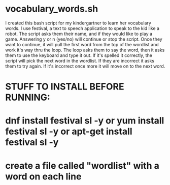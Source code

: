# vocabulary_words.sh
I created this bash script for my kindergartner to learn her vocabulary words.
I use festival, a text to speech application to speak to the kid like a robot.
The script asks them their name, and if they would like to play a game. Answering y or n (yes/no) will continue or stop the script.
Once they want to continue, it will pull the first word from the top of the wordlist and work it's way thru the loop. The loop asks them to say the word, then it asks them to use the keyboard and type it out.
If it's spelled it correctly, the script will pick the next word in the wordlist. If they are incorrect it asks them to try again. If it's incorrect once more it will move on to the next word.

# STUFF TO INSTALL BEFORE RUNNING:
# dnf install festival sl -y or yum install festival sl -y or apt-get install festival sl -y
# create a file called "wordlist" with a word on each line
